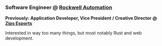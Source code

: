 ### Software Engineer @ [Rockwell Automation](https://www.rockwellautomation.com)

**Previously: Application Developer, Vice President / Creative Director @ [Zips Esports](https://uakron.edu/esports/)**

Interested in way too many things, but most notably Rust and web development.

[<img src="https://linkedin.com/favicon.ico" width="16" height="16">](https://www.linkedin.com/in/themaxdavitt/)
[<img src="https://twitter.com/favicon.ico" width="16" height="16">](https://twitter.com/themaxdavitt)

<!--
**themaxdavitt/themaxdavitt** is a ✨ _special_ ✨ repository because its `README.md` (this file) appears on your GitHub profile.

Here are some ideas to get you started:

- 🔭 I’m currently working on ...
- 🌱 I’m currently learning ...
- 👯 I’m looking to collaborate on ...
- 🤔 I’m looking for help with ...
- 💬 Ask me about ...
- 📫 How to reach me: ...
- 😄 Pronouns: ...
- ⚡ Fun fact: ...
-->
